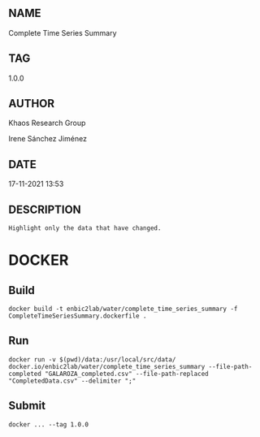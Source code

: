 ## NAME

Complete Time Series Summary 

## TAG

1.0.0

## AUTHOR

Khaos Research Group

Irene Sánchez Jiménez

## DATE

17-11-2021 13:53

## DESCRIPTION

```
Highlight only the data that have changed.
```

# DOCKER

## Build

```
docker build -t enbic2lab/water/complete_time_series_summary -f CompleteTimeSeriesSummary.dockerfile .
```

## Run

```
docker run -v $(pwd)/data:/usr/local/src/data/ docker.io/enbic2lab/water/complete_time_series_summary --file-path-completed "GALAROZA_completed.csv" --file-path-replaced "CompletedData.csv" --delimiter ";"
```

## Submit

```
docker ... --tag 1.0.0
```